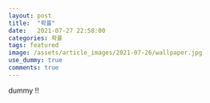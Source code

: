 ```yaml
---
layout: post
title:  "확률"
date:   2021-07-27 22:58:00
categories: 확률
tags: featured
image: /assets/article_images/2021-07-26/wallpaper.jpg
use_dummy: true
comments: true
---
```


dummy
!!
